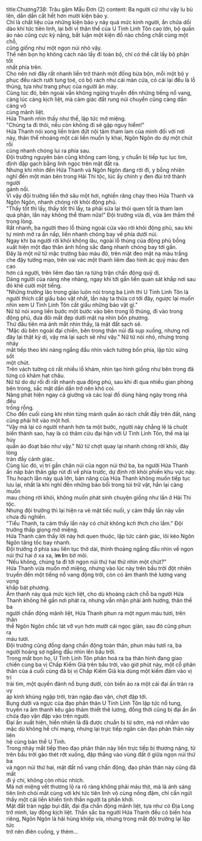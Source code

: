 title:Chương738: Trâu gặm Mẫu Đơn (2)
content:
Ba người cứ như vậy lu bù lên, dần dần cắt hết hơn mười kiện bảo y.<br>Chỉ là chất liệu của những kiện bảo y này quá mức kinh người, ẩn chứa dồi<br>dào khí tức tiên linh, lại bởi vì thân thể của U Tinh Linh Tôn cao lớn, bộ quần<br>áo nào cũng cực kỳ nặng, bất luận một kiện đồ nào chồng chất cùng một chỗ,<br>cũng giống như một ngọn núi nhỏ vậy.<br>Thế nên bọn họ không cách nào lấy đi toàn bộ, chỉ có thể cắt lấy bộ phận tốt<br>nhất phía trên.<br>Cho nên nơi đây rất nhanh liền trở thành một đống bừa bộn, mỗi một bộ y<br>phục đều rách rưới tung toé, có bộ rách như cái màn cửa, có cái lại đều là lỗ<br>thủng, tựa như trang phục của người ăn mày.<br>Cùng lúc đó, bên ngoài vẫn không ngừng truyền đến những tiếng nổ vang,<br>càng lúc càng kịch liệt, mà cảm giác đất rung núi chuyển cũng càng dần càng vô<br>cùng mãnh liệt.<br>Hứa Thanh nhìn thấy như thế, lập tức mở miệng.<br>"Chúng ta đi thôi, nếu còn không đi sẽ gặp nguy hiểm!"<br>Hứa Thanh nói xong liền trảm đứt nội tâm tham lam của mình đối với nơi<br>này, thân thể nhoáng một cái liền muốn ly khai, Ngôn Ngôn do dự một chút rồi<br>cũng nhanh chóng lui ra phía sau.<br>Đội trưởng nguyên bản cũng không cam lòng, y chuẩn bị tiếp tục lục tìm,<br>định đập gạch bằng linh ngọc trên mặt đất ra.<br>Nhưng khi nhìn đến Hứa Thanh và Ngôn Ngôn đang rời đi, y bỗng nhiên<br>nghĩ đến một màn bên trong Hải Thi tộc, lúc ấy chính y đen đủi trở thành người<br>gánh nồi.<br>Vì vậy đội trưởng liền thở sâu một hơi, nghiến răng chạy theo Hứa Thanh và<br>Ngôn Ngôn, nhanh chóng rời khỏi động phủ.<br>"Thấy tốt thì lấy, thấy tốt thì lấy, ta phải sửa lại thói quen tốt là tham lam<br>quá phận, lần này không thể tham nữa!" Đội trưởng vừa đi, vừa âm thầm thề<br>trong lòng.<br>Rất nhanh, ba người theo lỗ thủng ngoài cửa vào rời khỏi động phủ, sau khi<br>tự mình mở ra ẩn nấp, liền nhanh chóng bay về phía dưới núi.<br>Ngay khi ba người rời khỏi không lâu, ngoài lỗ thủng của động phủ bỗng<br>xuất hiện một đạo thân ảnh hồng sắc đang nhanh chóng bay tới gần.<br>Đây là một nữ tử mặc trường bào màu đỏ, trên mặt đeo mặt nạ màu trắng<br>che đậy tướng mạo, trên vai vác một thanh liêm đao hình ác quỷ màu đen cao<br>hơn cả người, trên liêm đao tản ra từng trận chấn động quỷ dị.<br>Dáng người của nàng nhẹ nhàng, ngay khi tới gần liền quan sát khắp nơi sau<br>đó khẽ cười một tiếng.<br>"Những trưởng lão trong giáo luôn nói trong ba Linh thì U Tinh Linh Tôn là<br>người thích cất giấu bảo vật nhất, lần này ta thừa cơ tới đây, ngược lại muốn<br>nhìn xem U Tinh Linh Tôn cất giấu những bảo vật gì."<br>Nữ tử nói xong liền bước một bước vào bên trong lỗ thủng, đi vào trong<br>động phủ, đưa đôi mắt đẹp dưới mặt nạ nhìn bốn phương.<br>Thứ đầu tiên mà ánh mắt nhìn thấy, là mặt đất sạch sẽ.<br>"Mặc dù bên ngoài đại chiến, bên trong thân núi đã sụp xuống, nhưng nơi<br>đây lại thật kỳ dị, vậy mà lại sạch sẽ như vậy." Nữ tử nói nhỏ, nhưng trong nháy<br>mắt tiếp theo khi nàng ngẩng đầu nhìn vách tường bốn phía, lập tức sửng sốt<br>một chút.<br>Trên vách tường có rất nhiều lỗ khảm, nhìn tạo hình giống như bên trong đã<br>từng có khảm hạt châu.<br>Nữ tử do dự rồi đi rất nhanh qua động phủ, sau khi đi qua nhiều gian phòng<br>bên trong, sắc mặt dần dần trở nên khó coi.<br>Nàng phát hiện ngay cả giường và các loại đồ dùng hàng ngày trong nhà đều<br>trống rỗng.<br>Cho đến cuối cùng khi nhìn từng mảnh quần áo rách chất đầy trên đất, nàng<br>cũng phải hít vào một hơi.<br>"Vậy mà lại có người nhanh hơn ta một bước, người này chẳng lẽ là chuột<br>biến thành sao, hay là có thâm cừu đại hận với U Tinh Linh Tôn, thế mà lại hủy<br>quần áo đoạt bảo như vậy." Nữ tử chợt quay lại nhanh chóng rời khỏi, đáy lòng<br>tràn đầy cảnh giác.<br>Cùng lúc đó, vị trí gần chân núi của ngọn núi thứ ba, ba người Hứa Thanh<br>ẩn nấp bản thân gấp rút đi về phía trước, dự định rời khỏi phiến khu vực này.<br>Thu hoạch lần này quá lớn, bản năng của Hứa Thanh không muốn tiếp tục<br>lưu lại, nhất là khi nghĩ đến những bảo bối trong túi trữ vật, hắn lại càng muốn<br>mau chóng rời khỏi, không muốn phát sinh chuyện giống như lần ở Hải Thi tộc.<br>Nhưng đội trưởng thì lại hiện ra vẻ mặt tiếc nuối, y cảm thấy lần này vẫn<br>chưa đủ nghiền.<br>"Tiểu Thanh, ta cảm thấy lần này có chút không k*ch th*ch cho lắm." Đội<br>trưởng thấp giọng mở miệng.<br>Hứa Thanh cảm thấy lời này hơi quen thuộc, lập tức cảnh giác, lôi kéo Ngôn<br>Ngôn tăng tốc bay nhanh.<br>Đội trưởng ở phía sau liên tục thở dài, thỉnh thoảng ngẩng đầu nhìn về ngọn<br>núi thứ hai ở xa xa, l**m l**m bờ môi.<br>"Nếu không, chúng ta đi tới ngọn núi thứ hai thử nhìn một chút?"<br>Hứa Thanh vừa muốn mở miệng, nhưng vào lúc này trên bầu trời đột nhiên<br>truyền đến một tiếng nổ vang động trời, còn có âm thanh thê lương vang vọng<br>khắp bát phương.<br>Âm thanh này quá mức kịch liệt, cho dù khoảng cách chỗ ba người Hứa<br>Thanh không hề gần nơi phát ra, nhưng vẫn nhận phải ảnh hướng, thân thể ba<br>người chấn động mãnh liệt, Hứa Thanh phun ra một ngụm máu tươi, trên thân<br>thể Ngôn Ngôn chốc lát vỡ vụn hơn mười cái ngọc giản, sau đó cũng phun ra<br>máu tươi.<br>Đội trưởng cũng đồng dạng chấn động toàn thân, phun máu tươi ra, ba<br>người hoảng sợ ngẩng đầu nhìn lên bầu trời.<br>Trong mắt bọn họ, U Tinh Linh Tôn phân hoá ra ba thân hình đang giao<br>chiến cùng ba vị Chấp Kiếm Giả trên bầu trời, vào giờ phút này, một cỗ phân<br>thân của ả cuối cùng đã bị vị Chấp Kiếm Giả kia dùng một kiếm đâm vào vị trí<br>trái tim, một quyền đánh nổ bụng dưới, còn biến ảo ra một cái đại ấn tràn ra uy<br>áp kinh khủng ngập trời, tràn ngập đạo vận, chợt đập tới.<br>Bụng dưới và ngực của đạo phân thân U Tinh Linh Tôn lập tức nổ tung,<br>truyền ra âm thanh kêu gào thảm thiết thê lương, đồng thời cũng bị đại ấn ẩn<br>chứa đạo vận đập vào trên người.<br>Đại ấn xuất hiện, hiển nhiên là đã được chuẩn bị từ sớm, mà nơi nhằm vào<br>mặc dù không hề chí mạng, nhưng lại trực tiếp ngăn cản đạo phân thân này liên<br>hệ cùng bản thể U Tinh.<br>Trong nháy mắt tiếp theo đạo phân thân này liền trực tiếp bị thương nặng, từ<br>trên bầu trời gào thét rớt xuống, đập thẳng vào vùng đất ở giữa ngọn núi thứ ba<br>và ngọn núi thứ hai, mặt đất nổ vang chấn động, đạo phân thân này cũng đã mất<br>đi ý chí, không còn nhúc nhích.<br>Mà nơi miệng vết thương lộ ra rõ ràng không phải máu thịt, mà là ánh sáng<br>tiên linh chói mắt cùng với khí tức tiên linh vô cùng nồng đậm, chỉ cần ngửi<br>thấy một cái liền khiến tinh thần người ta phấn khởi.<br>Mặt đất tràn ngập bụi đất, đại địa chấn động mãnh liệt, tựa như có Địa Long<br>trở mình, lay động kịch liệt. Thần sắc ba người Hứa Thanh đều có biến hóa<br>riêng, Ngôn Ngôn là hãi hùng khiếp vía, nhưng trong mắt đội trưởng lại lập tức<br>trở nên điên cuồng, y thèm...
